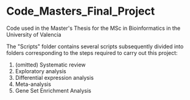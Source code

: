 # Code_Masters_Final_Project
Code used in the Master's Thesis for the MSc in Bioinformatics in the University of Valencia

The "Scripts" folder contains several scripts subsequently divided into folders corresponding
to the steps required to carry out this project:

1. (omitted) Systematic review
2. Exploratory analysis
3. Differential expression analysis
4. Meta-analysis
5. Gene Set Enrichment Analysis
